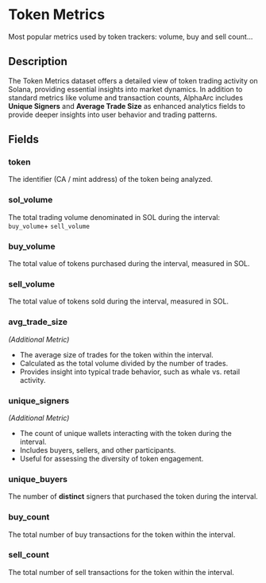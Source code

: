 # Token Metrics

Most popular metrics used by token trackers: volume, buy and sell count...

## Description

The Token Metrics dataset offers a detailed view of token trading activity on Solana, providing essential insights into market dynamics. 
In addition to standard metrics like volume and transaction counts, AlphaArc includes **Unique Signers** and **Average Trade Size** as enhanced analytics fields to provide deeper insights into user behavior and trading patterns.

## Fields

### token
The identifier (CA / mint address) of the token being analyzed.
### sol_volume
The total trading volume denominated in SOL during the interval: `buy_volume`+ `sell_volume`
### buy_volume
The total value of tokens purchased during the interval, measured in SOL.
### sell_volume
The total value of tokens sold during the interval, measured in SOL.
### avg_trade_size 
*(Additional Metric)*

- The average size of trades for the token within the interval.
- Calculated as the total volume divided by the number of trades.
- Provides insight into typical trade behavior, such as whale vs. retail activity.
### unique_signers 
*(Additional Metric)*
- The count of unique wallets interacting with the token during the interval.
- Includes buyers, sellers, and other participants.
- Useful for assessing the diversity of token engagement.
### unique_buyers 
The number of **distinct** signers that purchased the token during the interval.
### buy_count
The total number of buy transactions for the token within the interval.
### sell_count
The total number of sell transactions for the token within the interval.